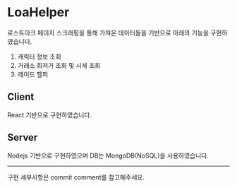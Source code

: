 # LoaHelper
로스트아크 페이지 스크래핑을 통해 가져온 데이터들을 기반으로 아래의 기능을 구현하였습니다.
1. 캐릭터 정보 조회
2. 거래소 최저가 조회 및 시세 조회
3. 레이드 헬퍼

## Client
React 기반으로 구현하였습니다.
## Server
Nodejs 기반으로 구현하였으며 DB는 MongoDB(NoSQL)을 사용하였습니다.
<hr />
    구현 세부사항은 commit comment를 참고해주세요.
